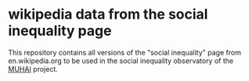 # wikipedia data from the social inequality page

This repository contains all versions of the "social inequality" page from en.wikipedia.org to be used in the social inequality observatory of the [MUHAI](https://muhai.univiu.org/) project.



